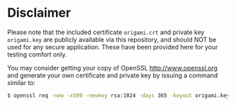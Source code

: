 # Disclaimer

Please note that the included certificate `origami.crt` and private key `origami.key` are publicly available via this repository, and should NOT be used for any secure application. These have been provided here for your testing comfort only.

You may consider getting your copy of OpenSSL <http://www.openssl.org> and generate your own certificate and private key by issuing a command similar to:

```bash
$ openssl req -new -x509 -newkey rsa:1024 -days 365 -keyout origami.key -out origami.crt
```